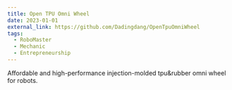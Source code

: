 ```yaml
---
title: Open TPU Omni Wheel
date: 2023-01-01
external_link: https://github.com/Dadingdang/OpenTpuOmniWheel
tags:
  - RoboMaster
  - Mechanic
  - Entrepreneurship
---
```


Affordable and high-performance injection-molded tpu&rubber omni wheel for robots.

<!--more-->
